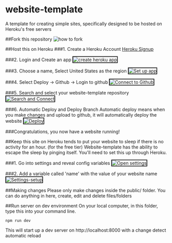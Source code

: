 # website-template
A template for creating simple sites, specifically designed to be hosted on Heroku's free servers

##Fork this repository
![how to fork](https://s3-ap-southeast-2.amazonaws.com/website-template-git/how-to-fork.jpg)

##Host this on Heroku
###1. Create a Heroku Account
<a href="https://signup.heroku.com/" target="_blank">Heroku Signup</a>

###2. Login and Create an app
<img src="https://s3-ap-southeast-2.amazonaws.com/website-template-git/create-new-heroku-app.jpg" alt="create heroku app" border="2"/>

###3. Choose a name, Select United States as the region
<img src="https://s3-ap-southeast-2.amazonaws.com/website-template-git/setup-app.jpg" alt="Set up app" border="2"/>

###4. Select Deploy -> Github -> Login to github
<img src="https://s3-ap-southeast-2.amazonaws.com/website-template-git/connect-to-github.jpg" alt="Connect to Github" border="2"/>

###5. Search and select your website-template repository
<img src="https://s3-ap-southeast-2.amazonaws.com/website-template-git/search-and-connect.jpg" alt="Search and Connect" border="2"/>

###6. Automatic Deploy and Deploy Branch
Automatic deploy means when you make changes and upload to github, it will automatically deploy the website
<img src="https://s3-ap-southeast-2.amazonaws.com/website-template-git/deploy.jpg" alt="Deploy" border="2"/>

###Congratulations, you now have a website running!

##Keep this site on
Heroku tends to put your website to sleep if there is no activity for an hour. (for the free tier)
Website-template has the ability to escape the sleep by pinging itself.  You'll need to set this up through Heroku.

###1. Go into settings and reveal config variables
<img src="https://s3-ap-southeast-2.amazonaws.com/website-template-git/settings.jpg" alt="Open settings" border="2"/>

###2. Add a variable called 'name' with the value of your website name
<img src="https://s3-ap-southeast-2.amazonaws.com/website-template-git/settings-setup.jpg" alt="Settings-setup" border="2"/>

##Making changes
Please only make changes inside the public/ folder. You can do anything in here, create, edit and delete files/folders

##Run server on dev environment
On your local computer, in this folder, type this into your command line.
```
npm run dev
```

This will start up a dev server on http://localhost:8000 with a change detect automatic reload


